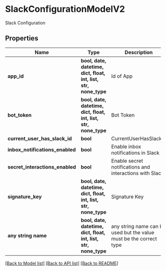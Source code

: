 # SlackConfigurationModelV2

Slack Configuration

## Properties
Name | Type | Description | Notes
------------ | ------------- | ------------- | -------------
**app_id** | **bool, date, datetime, dict, float, int, list, str, none_type** | Id of App | [optional] 
**bot_token** | **bool, date, datetime, dict, float, int, list, str, none_type** | Bot Token | [optional] 
**current_user_has_slack_id** | **bool** | CurrentUserHasSlackId | [optional] 
**inbox_notifications_enabled** | **bool** | Enable inbox notifications in Slack | [optional] 
**secret_interactions_enabled** | **bool** | Enable secret notifications and interactions with Slack | [optional] 
**signature_key** | **bool, date, datetime, dict, float, int, list, str, none_type** | Signature Key | [optional] 
**any string name** | **bool, date, datetime, dict, float, int, list, str, none_type** | any string name can be used but the value must be the correct type | [optional]

[[Back to Model list]](../README.md#documentation-for-models) [[Back to API list]](../README.md#documentation-for-api-endpoints) [[Back to README]](../README.md)


